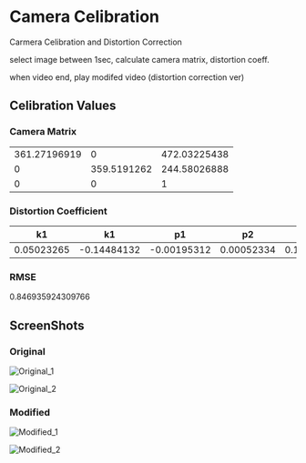 # Camera Celibration
Carmera Celibration and Distortion Correction

select image between 1sec, calculate camera matrix, distortion coeff. 

when video end, play modifed video (distortion correction ver)

## Celibration Values

### Camera Matrix
| | | |
|-|-|-|
|361.27196919|0|472.03225438|
|0|359.5191262|244.58026888|
|0|0|1|

### Distortion Coefficient
|k1|k1|p1|p2|k3|...|
|-|-|-|-|-|-|
|0.05023265|-0.14484132|-0.00195312|0.00052334|0.14906762|

### RMSE
0.846935924309766

## ScreenShots

### Original
![Original_1](https://github.com/user-attachments/assets/c6f3db42-3c93-4e23-bb5d-998e13b3b43c)

![Original_2](https://github.com/user-attachments/assets/cbe1342f-0993-4879-9797-7597f2d492a0)

### Modified
![Modified_1](https://github.com/user-attachments/assets/57ba8225-98e5-4c47-aa79-dbb6906979d6)

![Modified_2](https://github.com/user-attachments/assets/7f966f57-794e-455e-92e9-5a35864492fa)
